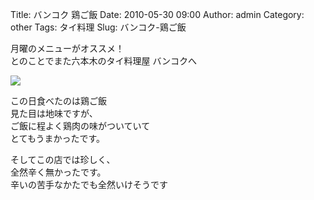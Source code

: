 Title: バンコク 鶏ご飯
Date: 2010-05-30 09:00
Author: admin
Category: other
Tags: タイ料理
Slug: バンコク-鶏ご飯

月曜のメニューがオススメ！  
とのことでまた六本木のタイ料理屋 バンコクへ

[![](http://farm5.static.flickr.com/4032/4641375359_c906724a8a_m.jpg)](http://www.flickr.com/photos/46200029@N06/4641375359/)

この日食べたのは鶏ご飯  
見た目は地味ですが、  
ご飯に程よく鶏肉の味がついていて  
とてもうまかったです。

そしてこの店では珍しく、  
全然辛く無かったです。  
辛いの苦手なかたでも全然いけそうです
